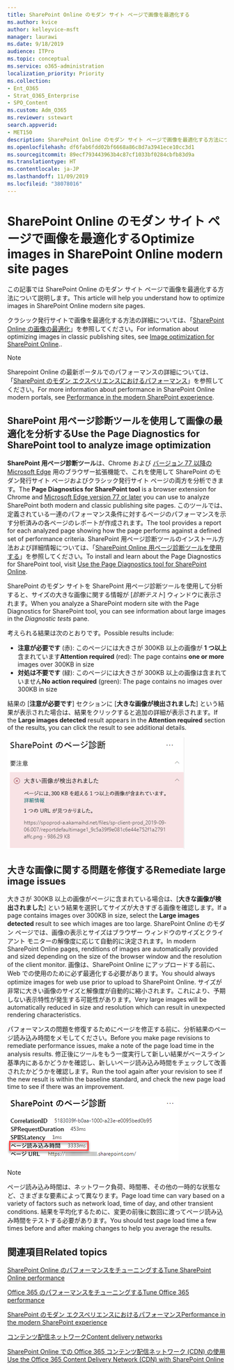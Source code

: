 ```yaml
---
title: SharePoint Online のモダン サイト ページで画像を最適化する
ms.author: kvice
author: kelleyvice-msft
manager: laurawi
ms.date: 9/18/2019
audience: ITPro
ms.topic: conceptual
ms.service: o365-administration
localization_priority: Priority
ms.collection:
- Ent_O365
- Strat_O365_Enterprise
- SPO_Content
ms.custom: Adm_O365
ms.reviewer: sstewart
search.appverid:
- MET150
description: SharePoint Online のモダン サイト ページで画像を最適化する方法について説明します。
ms.openlocfilehash: df6fab6fdd02bf6668a86c8d7a3941ece10cc3d1
ms.sourcegitcommit: 89ecf793443963b4c87cf1033bf0284cbfb83d9a
ms.translationtype: HT
ms.contentlocale: ja-JP
ms.lasthandoff: 11/09/2019
ms.locfileid: "38078016"
---
```

# <a name="optimize-images-in-sharepoint-online-modern-site-pages"></a><span data-ttu-id="0971e-103">SharePoint Online のモダン サイト ページで画像を最適化する</span><span class="sxs-lookup"><span data-stu-id="0971e-103">Optimize images in SharePoint Online modern site pages</span></span>

<span data-ttu-id="0971e-104">この記事では SharePoint Online のモダン サイト ページで画像を最適化する方法について説明します。</span><span class="sxs-lookup"><span data-stu-id="0971e-104">This article will help you understand how to optimize images in SharePoint Online modern site pages.</span></span>

<span data-ttu-id="0971e-105">クラシック発行サイトで画像を最適化する方法の詳細については、「[SharePoint Online の画像の最適化](image-optimization-for-sharepoint-online.md)」を参照してください。</span><span class="sxs-lookup"><span data-stu-id="0971e-105">For information about optimizing images in classic publishing sites, see [Image optimization for SharePoint Online](image-optimization-for-sharepoint-online.md)..</span></span>

>[!NOTE]
><span data-ttu-id="0971e-106">Sharepoint Online の最新ポータルでのパフォーマンスの詳細については、「[SharePoint のモダン エクスペリエンスにおけるパフォーマンス](https://docs.microsoft.com/sharepoint/modern-experience-performance)」を参照してください。</span><span class="sxs-lookup"><span data-stu-id="0971e-106">For more information about performance in SharePoint Online modern portals, see [Performance in the modern SharePoint experience](https://docs.microsoft.com/sharepoint/modern-experience-performance).</span></span>

## <a name="use-the-page-diagnostics-for-sharepoint-tool-to-analyze-image-optimization"></a><span data-ttu-id="0971e-107">SharePoint 用ページ診断ツールを使用して画像の最適化を分析する</span><span class="sxs-lookup"><span data-stu-id="0971e-107">Use the Page Diagnostics for SharePoint tool to analyze image optimization</span></span>

<span data-ttu-id="0971e-108">**SharePoint 用ページ診断ツール**は、Chrome および [バージョン 77 以降の Microsoft Edge](https://www.microsoftedgeinsider.com/download?form=MI13E8&OCID=MI13E8) 用のブラウザー拡張機能で、これを使用して SharePoint のモダン発行サイト ページおよびクラシック発行サイト ページの両方を分析できます。</span><span class="sxs-lookup"><span data-stu-id="0971e-108">The **Page Diagnostics for SharePoint tool** is a browser extension for Chrome and [Microsoft Edge version 77 or later](https://www.microsoftedgeinsider.com/download?form=MI13E8&OCID=MI13E8) you can use to analyze SharePoint both modern and classic publishing site pages.</span></span> <span data-ttu-id="0971e-109">このツールでは、定義されている一連のパフォーマンス条件に対するページのパフォーマンスを示す分析済みの各ページのレポートが作成されます。</span><span class="sxs-lookup"><span data-stu-id="0971e-109">The tool provides a report for each analyzed page showing how the page performs against a defined set of performance criteria.</span></span> <span data-ttu-id="0971e-110">SharePoint 用ページ診断ツールのインストール方法および詳細情報については、「[SharePoint Online 用ページ診断ツールを使用する](page-diagnostics-for-spo.md)」を参照してください。</span><span class="sxs-lookup"><span data-stu-id="0971e-110">To install and learn about the Page Diagnostics for SharePoint tool, visit [Use the Page Diagnostics tool for SharePoint Online](page-diagnostics-for-spo.md).</span></span>

<span data-ttu-id="0971e-111">SharePoint のモダン サイトを SharePoint 用ページ診断ツールを使用して分析すると、サイズの大きな画像に関する情報が [_診断テスト_] ウィンドウに表示されます。</span><span class="sxs-lookup"><span data-stu-id="0971e-111">When you analyze a SharePoint modern site with the Page Diagnostics for SharePoint tool, you can see information about large images in the _Diagnostic tests_ pane.</span></span>

<span data-ttu-id="0971e-112">考えられる結果は次のとおりです。</span><span class="sxs-lookup"><span data-stu-id="0971e-112">Possible results include:</span></span>

- <span data-ttu-id="0971e-113">**注意が必要です** (赤): このページには大きさが 300KB 以上の画像が **1 つ以上**含まれています</span><span class="sxs-lookup"><span data-stu-id="0971e-113">**Attention required** (red): The page contains **one or more** images over 300KB in size</span></span>
- <span data-ttu-id="0971e-114">**対処は不要です** (緑): このページには大きさが 300KB 以上の画像は含まれていません</span><span class="sxs-lookup"><span data-stu-id="0971e-114">**No action required** (green): The page contains no images over 300KB in size</span></span>

<span data-ttu-id="0971e-115">結果の [**注意が必要です**] セクションに [**大きな画像が検出されました**] という結果が表示された場合は、結果をクリックすると追加の詳細が表示されます。</span><span class="sxs-lookup"><span data-stu-id="0971e-115">If the **Large images detected** result appears in the **Attention required** section of the results, you can click the result to see additional details.</span></span>

![ページ診断ツールの結果](media/modern-portal-optimization/pagediag-large-images.png)

## <a name="remediate-large-image-issues"></a><span data-ttu-id="0971e-117">大きな画像に関する問題を修復する</span><span class="sxs-lookup"><span data-stu-id="0971e-117">Remediate large image issues</span></span>

<span data-ttu-id="0971e-118">大きさが 300KB 以上の画像がページに含まれている場合は、[**大きな画像が検出されました**] という結果を選択してサイズが大きすぎる画像を確認します。</span><span class="sxs-lookup"><span data-stu-id="0971e-118">If a page contains images over 300KB in size, select the **Large images detected** result to see which images are too large.</span></span> <span data-ttu-id="0971e-119">SharePoint Online のモダン ページでは、画像の表示とサイズはブラウザー ウィンドウのサイズとクライアント モニターの解像度に応じて自動的に決定されます。</span><span class="sxs-lookup"><span data-stu-id="0971e-119">In modern SharePoint Online pages, renditions of images are automatically provided and sized depending on the size of the browser window and the resolution of the client monitor.</span></span> <span data-ttu-id="0971e-120">画像は、SharePoint Online にアップロードする前に、 Web での使用のために必ず最適化する必要があります。</span><span class="sxs-lookup"><span data-stu-id="0971e-120">You should always optimize images for web use prior to upload to SharePoint Online.</span></span> <span data-ttu-id="0971e-121">サイズが非常に大きい画像のサイズと解像度が自動的に縮小されます。これにより、予期しない表示特性が発生する可能性があります。</span><span class="sxs-lookup"><span data-stu-id="0971e-121">Very large images will be automatically reduced in size and resolution which can result in unexpected rendering characteristics.</span></span>

<span data-ttu-id="0971e-122">パフォーマンスの問題を修復するためにページを修正する前に、分析結果のページ読み込み時間をメモしてください。</span><span class="sxs-lookup"><span data-stu-id="0971e-122">Before you make page revisions to remediate performance issues, make a note of the page load time in the analysis results.</span></span> <span data-ttu-id="0971e-123">修正後にツールをもう一度実行して新しい結果がベースライン基準内にあるかどうかを確認し、新しいページ読み込み時間をチェックして改善されたかどうかを確認します。</span><span class="sxs-lookup"><span data-stu-id="0971e-123">Run the tool again after your revision to see if the new result is within the baseline standard, and check the new page load time to see if there was an improvement.</span></span>

![ページ読み込み時間の結果](media/modern-portal-optimization/pagediag-page-load-time.png)

>[!NOTE]
><span data-ttu-id="0971e-125">ページ読み込み時間は、ネットワーク負荷、時間帯、その他の一時的な状態など、さまざまな要素によって異なります。</span><span class="sxs-lookup"><span data-stu-id="0971e-125">Page load time can vary based on a variety of factors such as network load, time of day, and other transient conditions.</span></span> <span data-ttu-id="0971e-126">結果を平均化するために、変更の前後に数回に渡ってページ読み込み時間をテストする必要があります。</span><span class="sxs-lookup"><span data-stu-id="0971e-126">You should test page load time a few times before and after making changes to help you average the results.</span></span>

## <a name="related-topics"></a><span data-ttu-id="0971e-127">関連項目</span><span class="sxs-lookup"><span data-stu-id="0971e-127">Related topics</span></span>

[<span data-ttu-id="0971e-128">SharePoint Online のパフォーマンスをチューニングする</span><span class="sxs-lookup"><span data-stu-id="0971e-128">Tune SharePoint Online performance</span></span>](tune-sharepoint-online-performance.md)

[<span data-ttu-id="0971e-129">Office 365 のパフォーマンスをチューニングする</span><span class="sxs-lookup"><span data-stu-id="0971e-129">Tune Office 365 performance</span></span>](tune-office-365-performance.md)

[<span data-ttu-id="0971e-130">SharePoint のモダン エクスペリエンスにおけるパフォーマンス</span><span class="sxs-lookup"><span data-stu-id="0971e-130">Performance in the modern SharePoint experience</span></span>](https://docs.microsoft.com/sharepoint/modern-experience-performance.md)

[<span data-ttu-id="0971e-131">コンテンツ配信ネットワーク</span><span class="sxs-lookup"><span data-stu-id="0971e-131">Content delivery networks</span></span>](content-delivery-networks.md)

[<span data-ttu-id="0971e-132">SharePoint Online での Office 365 コンテンツ配信ネットワーク (CDN) の使用</span><span class="sxs-lookup"><span data-stu-id="0971e-132">Use the Office 365 Content Delivery Network (CDN) with SharePoint Online</span></span>](use-office-365-cdn-with-spo.md)

